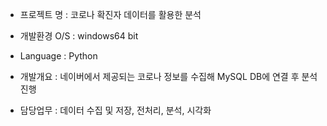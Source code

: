 - 프로젝트 명 : 코로나 확진자 데이터를 활용한 분석

- 개발환경 O/S : windows64 bit

- Language : Python

- 개발개요 : 네이버에서 제공되는 코로나 정보를 수집해 MySQL DB에 연결 후 분석 진행

- 담당업무 : 데이터 수집 및 저장, 전처리, 분석, 시각화
